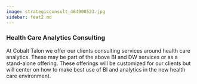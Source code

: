 ```yaml
---
image: strategicconsult_464900523.jpg
sidebar: feat2.md
---
```


### Health Care Analytics Consulting

At Cobalt Talon we offer our clients consulting services around health care analytics. These may be part of the above BI and DW services or as a stand-alone offering. These offerings will be customized for our clients but will center on how to make best use of BI and analytics in the new health care environment. 

[Consumer Analytics]: /solutions/overview-analyticmodules-consumer.html
[Population health Analytics]: http://50.62.110.126/populationhealthanalytics
[Provider Analytics]: /solutions/overview-analyticmodules-provider.html


